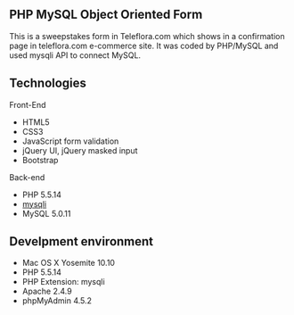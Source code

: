 ## PHP MySQL Object Oriented Form

This is a sweepstakes form in Teleflora.com which shows in a confirmation page in teleflora.com e-commerce site. It was coded by PHP/MySQL and used mysqli API to connect MySQL. 

## Technologies
Front-End
- HTML5
- CSS3
- JavaScript form validation
- jQuery UI, jQuery masked input
- Bootstrap

Back-end
- PHP 5.5.14
- [mysqli](http://php.net/manual/en/mysqlinfo.api.choosing.php)
- MySQL 5.0.11

## Develpment environment
- Mac OS X Yosemite 10.10
- PHP 5.5.14
- PHP Extension: mysqli
- Apache 2.4.9 
- phpMyAdmin 4.5.2




